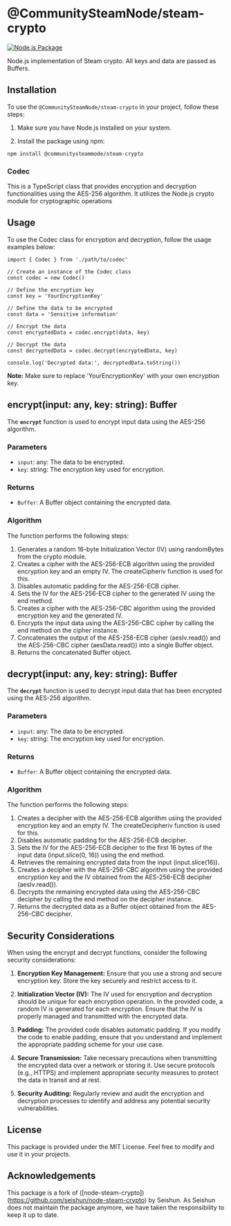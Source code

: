 # @CommunitySteamNode/steam-crypto

[![Node.js Package](https://github.com/CommunitySteamNode/steam-crypto/actions/workflows/npm-publish.yml/badge.svg)](https://github.com/CommunitySteamNode/steam-crypto/actions/workflows/npm-publish.yml)

Node.js implementation of Steam crypto. All keys and data are passed as Buffers.

## Installation

To use the ``@CommunitySteamNode/steam-crypto`` in your project, follow these steps:

1. Make sure you have Node.js installed on your system.

2. Install the package using npm:

```
npm install @communitysteammode/steam-crypto
```

### Codec

This is a TypeScript class that provides encryption and decryption functionalities using the AES-256 algorithm. It utilizes the Node.js crypto module for cryptographic operations

## Usage

To use the Codec class for encryption and decryption, follow the usage examples below:

```
import { Codec } from './path/to/codec'

// Create an instance of the Codec class
const codec = new Codec()

// Define the encryption key
const key = 'YourEncryptionKey'

// Define the data to be encrypted
const data = 'Sensitive information'

// Encrypt the data
const encryptedData = codec.encrypt(data, key)

// Decrypt the data
const decryptedData = codec.decrypt(encryptedData, key)

console.log('Decrypted data:', decryptedData.toString())

```

**Note:** Make sure to replace 'YourEncryptionKey' with your own encryption key.

## encrypt(input: any, key: string): Buffer

The **`encrypt`** function is used to encrypt input data using the AES-256 algorithm.

### Parameters

* `input`: any: The data to be encrypted.
* `key`: string: The encryption key used for encryption.

### Returns

* `Buffer`: A Buffer object containing the encrypted data.

### Algorithm

The function performs the following steps:

1. Generates a random 16-byte Initialization Vector (IV) using randomBytes from the crypto module.
2. Creates a cipher with the AES-256-ECB algorithm using the provided encryption key and an empty IV. The createCipheriv function is used for this.
3. Disables automatic padding for the AES-256-ECB cipher.
4. Sets the IV for the AES-256-ECB cipher to the generated IV using the end method.
5. Creates a cipher with the AES-256-CBC algorithm using the provided encryption key and the generated IV.
6. Encrypts the input data using the AES-256-CBC cipher by calling the end method on the cipher instance.
7. Concatenates the output of the AES-256-ECB cipher (aesIv.read()) and the AES-256-CBC cipher (aesData.read()) into a single Buffer object.
8. Returns the concatenated Buffer object.

## decrypt(input: any, key: string): Buffer

The **`decrypt`** function is used to decrypt input data that has been encrypted using the AES-256 algorithm.

### Parameters

* `input`: any: The data to be encrypted.
* `key`: string: The encryption key used for encryption.

### Returns

* `Buffer`: A Buffer object containing the encrypted data.

### Algorithm

The function performs the following steps:

1. Creates a decipher with the AES-256-ECB algorithm using the provided encryption key and an empty IV. The createDecipheriv function is used for this.
2. Disables automatic padding for the AES-256-ECB decipher.
3. Sets the IV for the AES-256-ECB decipher to the first 16 bytes of the input data (input.slice(0, 16)) using the end method.
4. Retrieves the remaining encrypted data from the input (input.slice(16)).
5. Creates a decipher with the AES-256-CBC algorithm using the provided encryption key and the IV obtained from the AES-256-ECB decipher (aesIv.read()).
6. Decrypts the remaining encrypted data using the AES-256-CBC decipher by calling the end method on the decipher instance.
7. Returns the decrypted data as a Buffer object obtained from the AES-256-CBC decipher.

## Security Considerations

When using the encrypt and decrypt functions, consider the following security considerations:

1. **Encryption Key Management:** Ensure that you use a strong and secure encryption key. Store the key securely and restrict access to it.

2. **Initialization Vector (IV):** The IV used for encryption and decryption should be unique for each encryption operation. In the provided code, a random IV is generated for each encryption. Ensure that the IV is properly managed and transmitted with the encrypted data.

3. **Padding:** The provided code disables automatic padding. If you modify the code to enable padding, ensure that you understand and implement the appropriate padding scheme for your use case.

4. **Secure Transmission:** Take necessary precautions when transmitting the encrypted data over a network or storing it. Use secure protocols (e.g., HTTPS) and implement appropriate security measures to protect the data in transit and at rest.

5. **Security Auditing:** Regularly review and audit the encryption and decryption processes to identify and address any potential security vulnerabilities.

## License

This package is provided under the MIT License. Feel free to modify and use it in your projects.

## Acknowledgements

This package is a fork of ([node-steam-crypto])(<https://github.com/seishun/node-steam-crypto>) by Seishun.
As Seishun does not maintain the package anymore, we have taken the responsibility to keep it up to date.
